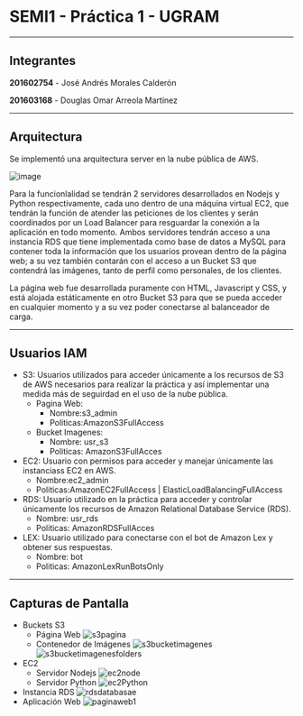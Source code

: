 # SEMI1 - Práctica 1 - UGRAM

***

## Integrantes
**201602754** - José Andrés Morales Calderón

**201603168** - Douglas Omar Arreola Martínez

---

## Arquitectura

Se implementó una arquitectura server en la nube pública de AWS.

![image](https://user-images.githubusercontent.com/53403994/110373687-63aeca00-8015-11eb-8e69-7ff77d7d5405.png)
  
Para la funcionlalidad se tendrán 2 servidores desarrollados en Nodejs y Python respectivamente, cada uno dentro de una máquina virtual EC2, que tendrán la función de atender las peticiones de los clientes y serán coordinados por un Load Balancer para resguardar la conexión a la aplicación en todo momento. Ambos servidores tendrán acceso a una instancia RDS que tiene implementada como base de datos a MySQL para contener toda la información que los usuarios provean dentro de la página web; a su vez también contarán con el acceso a un Bucket S3 que contendrá las imágenes, tanto de perfil como personales, de los clientes. 
  
La página web fue desarrollada puramente con HTML, Javascript y CSS, y está alojada estáticamente en otro Bucket S3 para que se pueda acceder en cualquier momento y a su vez poder conectarse al balanceador de carga.

---

## Usuarios IAM
+ S3: Usuarios utilizados para acceder únicamente a los recursos de S3 de AWS necesarios para realizar la práctica y así implementar una medida más de seguirdad en el uso de la nube pública.
  * Pagina Web:
    - Nombre:s3_admin
    - Politicas:AmazonS3FullAccess 
  * Bucket Imagenes:
    - Nombre: usr_s3
    - Politicas: AmazonS3FullAcces
+ EC2: Usuario con permisos para acceder y manejar únicamente las instanciass EC2 en AWS.
  - Nombre:ec2_admin
  - Politicas:AmazonEC2FullAccess | ElasticLoadBalancingFullAccess 
+ RDS: Usuario utilizado en la práctica para acceder y controlar únicamente los recursos de Amazon Relational Database Service (RDS).
  - Nombre: usr_rds
  - Politicas: AmazonRDSFullAcces
+ LEX: Usuario utilizado para conectarse con el bot de Amazon Lex y obtener sus respuestas.
  - Nombre: bot
  - Politicas: AmazonLexRunBotsOnly

---

## Capturas de Pantalla
+ Buckets S3
  * Página Web
  ![s3pagina](https://user-images.githubusercontent.com/70494085/110404528-a1771700-8044-11eb-833d-b6d3621f11e6.PNG)
  * Contenedor de Imágenes
  ![s3bucketimagenes](https://user-images.githubusercontent.com/53403994/110375448-98238580-8017-11eb-999a-3438ad93aa1c.png)
  ![s3bucketimagenesfolders](https://user-images.githubusercontent.com/53403994/110375447-978aef00-8017-11eb-9031-73c91bc944ec.png)
+ EC2
  * Servidor Nodejs
  ![ec2node](https://user-images.githubusercontent.com/70494085/110404888-4eea2a80-8045-11eb-8af5-315b039a33a1.PNG)
  * Servidor Python
  ![ec2Python](https://user-images.githubusercontent.com/70494085/110404896-53164800-8045-11eb-8468-40eeb4a2e63e.PNG)
+ Instancia RDS
![rdsdatabasae](https://user-images.githubusercontent.com/53403994/110376183-8393bd00-8018-11eb-9d37-d228fd44376b.png)
+ Aplicación Web
![paginaweb1](https://user-images.githubusercontent.com/70494085/110404987-7b9e4200-8045-11eb-8b3b-23f4001cf174.PNG)
